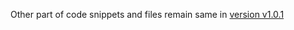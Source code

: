 Other part of code snippets and files remain same in [version v1.0.1](https://github.com/40843245/AppScript-project/tree/main/Google%20Forms/Form%20Generator/Form%20Generator%20given%20Spreadsheet%20data/v1.0.1)
